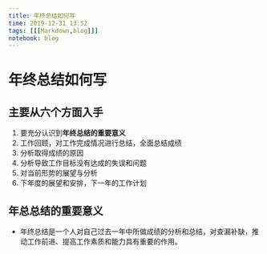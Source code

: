 ```yaml
---
title: 年终总结如何写
time: 2019-12-31 13:52
tags: [[[Markdown,blog]]]
notebook: blog
---
```


# 年终总结如何写

## 主要从六个方面入手

1. 要充分认识到**年终总结的重要意义**
2. 工作回顾，对工作完成情况进行总结，全面总结成绩
3. 分析取得成绩的原因
4. 分析导致工作目标没有达成的失误和问题
5. 对当前形势的展望与分析
6. 下年度的展望和安排，下一年的工作计划

## 年总总结的重要意义

- 年终总结是一个人对自己过去一年中所做成绩的分析和总结，对查漏补缺，推动工作前进、提高工作素质和能力具有重要的作用。


